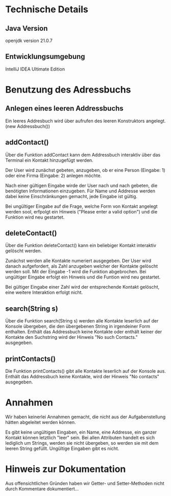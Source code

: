 # Technische Details
## Java Version
openjdk version 21.0.7
## Entwicklungsumgebung 
IntelliJ IDEA Ultimate Edition

# Benutzung des Adressbuchs
## Anlegen eines leeren Addressbuchs
Ein leeres Addresbuch wird über aufrufen des leeren Konstruktors angelegt. (new Addressbuch())

## addContact()
Über die Funktion addContact kann dem Addressbuch interaktiv über das Terminal ein Kontakt hinzugefügt werden.

Der User wird zunächst gebeten, anzugeben, ob er eine Person (Eingabe: 1) oder eine Firma (Eingabe: 2) anlegen möchte.

Nach einer gültigen Eingabe wirde der User nach und nach gebeten, die benötigten Informationen einzugeben. Für Name und Addresse werden dabei keine Einschränkungen gemacht, jede Eingabe ist gültig.

Bei ungültiger Eingabe auf die Frage, welche Form von Kontakt angelegt werden sool, erfpolgt ein Hinweis ("Please enter a valid option") und die Funktion wird neu gestartet.

## deleteContact()
Über die Funktion deleteContact() kann ein beliebiger Kontakt interaktiv gelöscht werden.

Zunächst werden alle Kontakte numeriert ausgegeben. Der User wird danach aufgefordert, als Zahl anzugeben welcher der Kontakte gelöscht werden soll. Mit der Eingabe -1 wird die Funktion abgebrochen. Bei ungültiger Eingabe erfolgt ein Hinweis und die Funtion wird neu gestartet.

Bei gültiger Eingabe einer Zahl wird der entsprechende Kontakt gelöscht, eine weitere Interaktion erfolgt nicht.

## search(String s)
Über die Funktion search(String s) werden alle Kontakte leserlich auf der Konsole übergeben, die den übergebenen String in irgendeiner Form enthalten. Enthält das Addressbuch keine Kontakte oder enthält keiner der Kontakte den Suchstring wird der Hinweis "No such Contacts." ausgegeben.

## printContacts()
Die Funktion printContacts() gibt alle Kontakte leserlich auf der Konsole aus. Enthält das Addressbuch keine Kontakte, wird der Hinweis "No contacts" ausgegeben.

# Annahmen
Wir haben keinerlei Annahmen gemacht, die nicht aus der Aufgabenstellung hätten abgeleitet werden können. 

Es gibt keine ungültigen Eingaben, ein Name, eine Addresse, ein ganzer Kontakt können letztlich "leer" sein. Bei allen Attributen handelt es sich lediglich um Strings, werden sie nicht übergeben, so werden sie mit dem leeren String gefüllt. Ungültige Eingaben gibt es nicht.

# Hinweis zur Dokumentation
Aus offensichtlichen Gründen haben wir Getter- und Setter-Methoden nicht durch Kommentare dokumentiert...